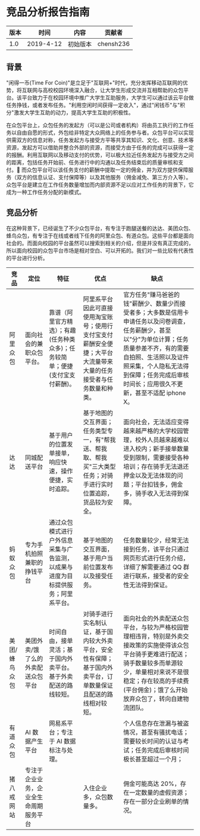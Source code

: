 # 竞品分析报告指南

| 版本 |时间| 内容 | 贡献者 |
| ----|-- | ---- | ------ |
| 1.0 | 2019-4-12 | 初始版本 | chensh236 |

## 背景

"闲得一币(Time For Coin)"是立足于"互联网+"时代，充分发挥移动互联网的优势，将互联网与高校校园环境深入融合，让大学生形成交流并互相帮助的众包平台。该平台致力于在校园环境中推广大学生互助服务，大学生可以通过该云平台做任务挣钱，或者发布任务。"利用空闲时间获得一定收入"，通过"闲钱币"与"积分"激发大学生互助的动力，提高大学生互助的积极性。

在众包平台上，众包任务的发起方（可以是公司或者机构）将由员工执行的工作任务以自由自愿的形式，外包给非特定大众网络上的任务参与者。众包平台可以实现供需双方的信息对称，任务发起方与接受方平等共享其知识、文化、创意、技术等资源，发起方可以借助并整合外部的资源，而接受方由于任务的完成可以获得一定的报酬。利用互联网以及移动支付的优势，可以极大拉近任务发起方与接受方之间的距离，包括任务开始前、任务进行中的沟通以及任务结束后的质量审核和支付。 而众包平台可以该任务支付的薪酬中提取一定的佣金，并为双方提供保障服务（双方的信息认证、支付保障等）以及其他服务（佣金减免、第三方介入等）。众包平台是建立在工作任务数量增加而内部资源不足以应对工作任务的背景下，它成为一种工作任务分配的新模式。

## 竞品分析

在这种背景下，已经诞生了不少众包平台，有专注于跑腿送餐的达达、美团众包、蜂鸟众包，有专注于在线或者线下任务的阿里众包、有道众包。这些平台都是面向社会的。而面向校园的平台虽然可以搜索到相关的介绍，但是并没有真正完成的，所以面向校园的众包平台市场是相对空白、可以开拓的。我们对一些比较有代表性的平台进行分析。

| 竞品          | 定位                                   | 特征                                                                             | 优点                                                                                                               | 缺点                                                                                                                                                                                                                                                            |
| ------------- | -------------------------------------- | -------------------------------------------------------------------------------- | ------------------------------------------------------------------------------------------------------------------ | --------------------------------------------------------------------------------------------------------------------------------------------------------------------------------------------------------------------------------------------------------------- |
| 阿里众包      | 面向社会的兼职众包平台。               | 靠谱（阿里官方精选）；有趣(任务种类众多)；任务较简单；便捷(支付宝支付薪酬)。     | 阿里系平台因此可直接使用淘宝账号；使用行支付宝支付薪酬安全便捷；大平台大流量带来大量的任务接受者与任务数量和种类。 | 官方任务"赚马爸爸的钱"薪酬少、数量少而接受者多；大多数是信用卡申请任务以及问卷调查，任务薪酬少，甚至以"分"为单位计算；任务质量参差不齐，有的需要自拍照、生活照以及证件照采集，个人隐私无法得到保障；任务完成后审核时间长；应用很久不更新，甚至不适配 iphone X。 |
| 达达          | 同城配送平台                           | 基于用户的位置发单接单，响应快速，操作便捷，实时追踪。                           | 基于地图的交互界面；任务类型专一，有"帮我送、帮我取、帮我买"三大类型任务；对骑手进行实时位置追踪，货品较为安全。   | 面向社会，无法适应变得越来越严格的大学校园管理，校外人员越来越难以进入校内；新手接单数量受到限制，需要接受各种培训；存在骑手无法退还押金以及无法体现的问题；平台扣钱多，佣金多，骑手收入无法得到保障。                                                          |
| 蚂蚁众包      | 专为手机拍照兼职的挣钱平台             | 通过众包模式进行户外信息采集与广告监测，以成果与进度为目标提供服务；阿里系平台。 | 基于地图的交互界面，基于用户当前位置发布以及接受任务。                                                             | 任务数量较少，经常无法接到任务，该平台只通过网页形式进行任务介绍，详细了解需要通过 QQ 群进行联系，接受者的安全性无法得到保证。                                                                                                                                  |
| 美团/蜂鸟众包 | 美团外卖/饿了么的外卖配送众包平台      | 时间自由，接单灵活；基于国内外卖平台。基于外卖配送的路线较短。                   | 对骑手进行实名制认证，基于国内较大外卖平台，安全性有保障；基于国内外卖平台，订单数量保证且配送的路线相对较短。     | 面向社会的外卖配送众包平台，与较为严格校园管理相违背，特别是外卖交接政策的实施使得该众包平台骑手更难进行配送；骑手数量较多而单源较少，单量相对来说不是很稳定；存在较高的手续费(平台佣金)；饿了么开始放弃众包了，转向自建物流团队。                              |
| 有道众包      | AI 数据产生平台                        | 网易系平台；专注于 AI 数据标注与处理。                                           |                                                                                                                    | 个人信息存在泄漏与被盗情况，甚至有骚扰电话；需要较长时间的认证与考试；任务完成后审核时间极长甚至超过一个月；                                                                                                                                                    |
| 猪八戒网站    | 专注于企业业务，企业全生命周期服务平台 |                                                                                  | 入住企业多，众包数量多。                                                                                           | 佣金可能高达 20%，存在一定数量的虚假资源；存在一部分企业刷单的情况。                                                                                                                                                                                            |
